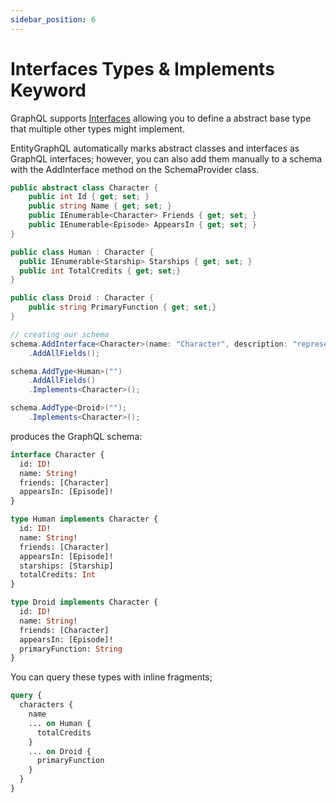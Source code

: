 ```yaml
---
sidebar_position: 6
---
```


# Interfaces Types & Implements Keyword

GraphQL supports [Interfaces](https://graphql.org/learn/schema/#interfaces) allowing you to define a abstract base type that multiple other types might implement.

EntityGraphQL automatically marks abstract classes and interfaces as GraphQL interfaces; however, you can also add them manually to a schema with the AddInterface method on the SchemaProvider class.

```cs
public abstract class Character {
    public int Id { get; set; }
    public string Name { get; set; }
    public IEnumerable<Character> Friends { get; set; }
    public IEnumerable<Episode> AppearsIn { get; set; }
}

public class Human : Character {
  public IEnumerable<Starship> Starships { get; set; }
  public int TotalCredits { get; set;}
}

public class Droid : Character {
    public string PrimaryFunction { get; set;}
}

// creating our schema
schema.AddInterface<Character>(name: "Character", description: "represents any character in the Star Wars trilogy");
    .AddAllFields();

schema.AddType<Human>("")
    .AddAllFields()
    .Implements<Character>();

schema.AddType<Droid>("");
    .Implements<Character>();
```

produces the GraphQL schema:

```graphql
interface Character {
  id: ID!
  name: String!
  friends: [Character]
  appearsIn: [Episode]!
}

type Human implements Character {
  id: ID!
  name: String!
  friends: [Character]
  appearsIn: [Episode]!
  starships: [Starship]
  totalCredits: Int
}

type Droid implements Character {
  id: ID!
  name: String!
  friends: [Character]
  appearsIn: [Episode]!
  primaryFunction: String
}
```

You can query these types with inline fragments;

```graphql
query {
  characters {
    name
    ... on Human {
      totalCredits
    }
    ... on Droid {
      primaryFunction
    }
  }
}
```
